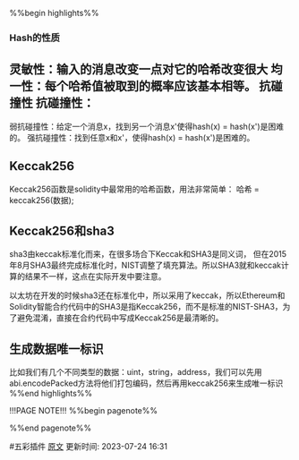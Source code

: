 %%begin highlights%%
### Hash的性质​
灵敏性：输入的消息改变一点对它的哈希改变很大
均一性：每个哈希值被取到的概率应该基本相等。
抗碰撞性
抗碰撞性：
---
弱抗碰撞性：给定一个消息x，找到另一个消息x'使得hash(x) = hash(x')是困难的。
强抗碰撞性：找到任意x和x'，使得hash(x) = hash(x')是困难的。

## Keccak256
Keccak256函数是solidity中最常用的哈希函数，用法非常简单：
哈希 = keccak256(数据);

## Keccak256和sha3​

sha3由keccak标准化而来，在很多场合下Keccak和SHA3是同义词，
但在2015年8月SHA3最终完成标准化时，NIST调整了填充算法。所以SHA3就和keccak计算的结果不一样，这点在实际开发中要注意。

以太坊在开发的时候sha3还在标准化中，所以采用了keccak，所以Ethereum和Solidity智能合约代码中的SHA3是指Keccak256，而不是标准的NIST-SHA3，为了避免混淆，直接在合约代码中写成Keccak256是最清晰的。

## 生成数据唯一标识
比如我们有几个不同类型的数据：uint，string，address，我们可以先用abi.encodePacked方法将他们打包编码，然后再用keccak256来生成唯一标识
%%end highlights%%

!!!PAGE NOTE!!!
%%begin pagenote%%

%%end pagenote%%

 #五彩插件 [原文](https://www.wtf.academy/solidity-advanced/Hash/)
更新时间: 2023-07-24 16:31